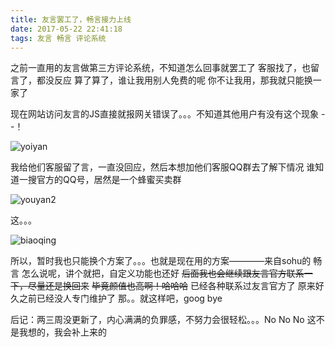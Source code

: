 ```yaml
---
title: 友言罢工了，畅言接力上线
date: 2017-05-22 22:41:18
tags: 友言 畅言 评论系统
---
```


之前一直用的友言做第三方评论系统，不知道怎么回事就罢工了
客服找了，也留言了，都没反应
算了算了，谁让我用别人免费的呢
你不让我用，那我就只能换一家了

现在网站访问友言的JS直接就报网关错误了。。。不知道其他用户有没有这个现象 --！

![yoiyan](http://img.wqzhang.top/youyan1.jpg)

<!--more-->

我给他们客服留了言，一直没回应，然后本想加他们客服QQ群去了解下情况
谁知道一搜官方的QQ号，居然是一个蜂蜜买卖群

![youyan2](http://img.wqzhang.top/youyan22.jpg)

这。。。

![biaoqing](http://img.wqzhang.top/wulianku.jpg)


所以，暂时我也只能换个方案了。。。也就是现在用的方案————来自sohu的 畅言
怎么说呢，讲个就把，自定义功能也还好
~~后面我也会继续跟友言官方联系一下，尽量还是换回来~~
~~毕竟颜值也高啊！哈哈哈~~
已经各种联系过友言官方了
原来好久之前已经没人专门维护了
那。。就这样吧，goog bye


后记：两三周没更新了，内心满满的负罪感，不努力会很轻松。。。No No No
这不是我想的，我会补上来的
